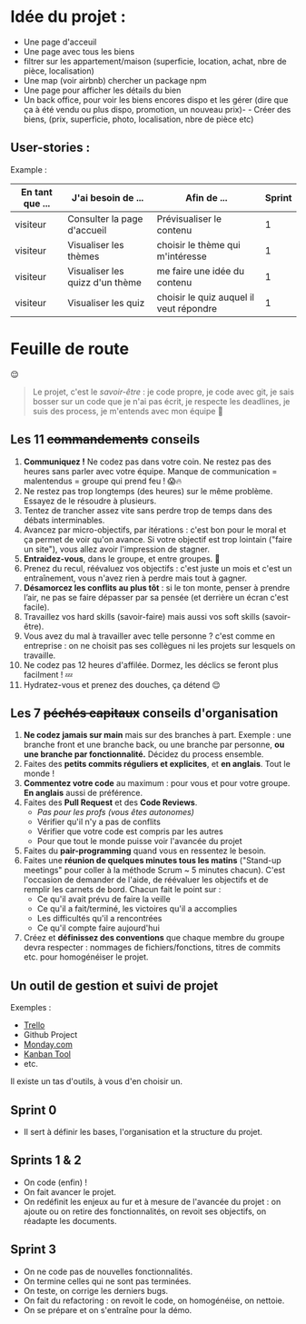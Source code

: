 # Idée du projet : 
- Une page d'acceuil
-  Une page avec tous les biens
-  filtrer sur les appartement/maison (superficie, location, achat, nbre de pièce, localisation)
-  Une map (voir airbnb) chercher un package npm 
-  Une page pour afficher les détails du bien 
-  Un back office, pour voir les biens encores dispo et les gérer (dire que ça à été vendu ou plus dispo, promotion, un nouveau prix)- - Créer des biens, (prix, superficie, photo, localisation, nbre de pièce etc)
  
## User-stories : 

Example : 

|En tant que ...|J'ai besoin de ...|Afin de ...|Sprint|
|---------------|------------------|-----------|------|
|visiteur|Consulter la page d'accueil|Prévisualiser le contenu|1|
|visiteur|Visualiser les thèmes|choisir le thème qui m'intéresse|1|
|visiteur|Visualiser les quizz d'un thème|me faire une idée du contenu|1|
|visiteur|Visualiser les quiz|choisir le quiz auquel il veut répondre|1|

# Feuille de route

:relieved:
> Le projet, c'est le *savoir-être* : je code propre, je code avec git, je sais bosser sur un code que je n'ai pas écrit, je respecte les deadlines, je suis des process, je m'entends avec mon équipe :slightly_smiling_face:


## Les 11 ~~commandements~~ conseils

1. **Communiquez !** Ne codez pas dans votre coin. Ne restez pas des heures sans parler avec votre équipe. Manque de communication = malentendus = groupe qui prend feu ! :scream::fire:
2. Ne restez pas trop longtemps (des heures) sur le même problème. Essayez de le résoudre à plusieurs.
3. Tentez de trancher assez vite sans perdre trop de temps dans des débats interminables.
4. Avancez par micro-objectifs, par itérations : c'est bon pour le moral et ça permet de voir qu'on avance. Si votre objectif est trop lointain ("faire un site"), vous allez avoir l'impression de stagner.
5. **Entraidez-vous**, dans le groupe, et entre groupes. :hugs:
6. Prenez du recul, réévaluez vos objectifs : c'est juste un mois et c'est un entraînement, vous n'avez rien à perdre mais tout à gagner.
7. **Désamorcez les conflits au plus tôt** : si le ton monte, penser à prendre l’air, ne pas se faire dépasser par sa pensée (et derrière un écran c'est facile).
8. Travaillez vos hard skills (savoir-faire) mais aussi vos soft skills (savoir-être).
9. Vous avez du mal à travailler avec telle personne ? c'est comme en entreprise : on ne choisit pas ses collègues ni les projets sur lesquels on travaille.
10. Ne codez pas 12 heures d'affilée. Dormez, les déclics se feront plus facilment ! :zzz:
11. Hydratez-vous et prenez des douches, ça détend :relieved:

## Les 7 ~~péchés capitaux~~ conseils d'organisation

1. **Ne codez jamais sur main** mais sur des branches à part. Exemple : une branche front et une branche back, ou une branche par personne, **ou une branche par fonctionnalité.** Décidez du process ensemble.
2. Faites des **petits commits réguliers et explicites**, et **en anglais**. Tout le monde !
3. **Commentez votre code** au maximum : pour vous et pour votre groupe. **En anglais** aussi de préférence.
4. Faites des **Pull Request** et des **Code Reviews**.  
    - *Pas pour les profs (vous êtes autonomes)*
    - Vérifier qu'il n'y a pas de conflits
    - Vérifier que votre code est compris par les autres
    - Pour que tout le monde puisse voir l'avancée du projet
5. Faites du **pair-programming** quand vous en ressentez le besoin.
6. Faites une **réunion de quelques minutes tous les matins** ("Stand-up meetings" pour coller à la méthode Scrum ~ 5 minutes chacun). C'est l'occasion de demander de l'aide, de réévaluer les objectifs et de remplir les carnets de bord. Chacun fait le point sur :
    - Ce qu'il avait prévu de faire la veille
    - Ce qu'il a fait/terminé, les victoires qu'il a accomplies
    - Les difficultés qu'il a rencontrées
    - Ce qu'il compte faire aujourd'hui  
7. Créez et **définissez des conventions** que chaque membre du groupe devra respecter : nommages de fichiers/fonctions, titres de commits etc. pour homogénéiser le projet.


##  Un outil de gestion et suivi de projet

Exemples :
- [Trello](https://trello.com/)
- Github Project
- [Monday.com](https://monday.com/)
- [Kanban Tool](https://kanbantool.com/)
- etc.

Il existe un tas d'outils, à vous d'en choisir un.

## Sprint 0

- Il sert à définir les bases, l'organisation et la structure du projet.

## Sprints 1 & 2

- On code (enfin) !
- On fait avancer le projet.
- On redéfinit les enjeux au fur et à mesure de l'avancée du projet : on ajoute ou on retire des fonctionnalités, on revoit ses objectifs, on réadapte les documents.

## Sprint 3

- On ne code pas de nouvelles fonctionnalités.
- On termine celles qui ne sont pas terminées.
- On teste, on corrige les derniers bugs.
- On fait du refactoring : on revoit le code, on homogénéise, on nettoie.
- On se prépare et on s'entraîne pour la démo.


















